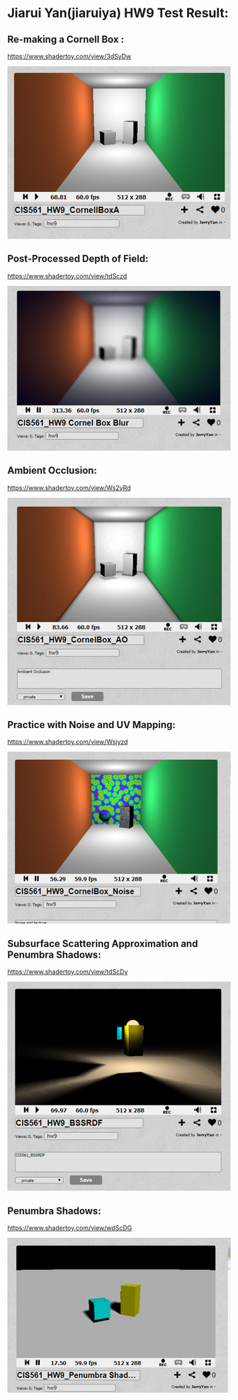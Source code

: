 Jiarui Yan(jiaruiya) HW9 Test Result:
======================

Re-making a Cornell Box :
-------------
https://www.shadertoy.com/view/3dSyDw

![](./Results/CornellBox.PNG)

Post-Processed Depth of Field:
-------------
https://www.shadertoy.com/view/tdSczd

![](./Results/Blur.PNG)

Ambient Occlusion:
-------------
https://www.shadertoy.com/view/Ws2yRd

![](./Results/AmbientOcclusion.PNG)

Practice with Noise and UV Mapping:
-------------
https://www.shadertoy.com/view/Wsjyzd

![](./Results/Noise.PNG)

Subsurface Scattering Approximation and Penumbra Shadows:
-------------
https://www.shadertoy.com/view/tdScDy

![](./Results/SubsurfaceScattering.PNG)

Penumbra Shadows:
-------------
https://www.shadertoy.com/view/wdScDG

![](./Results/SoftShadow.PNG)